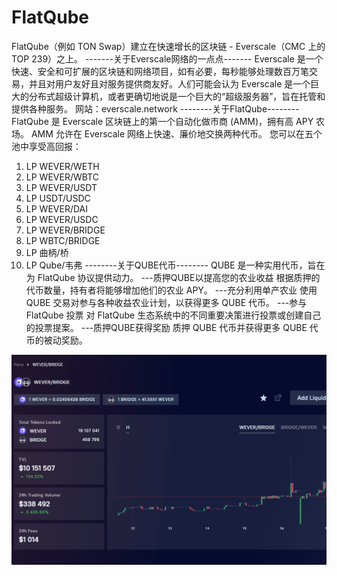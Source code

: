# FlatQube

FlatQube（例如 TON Swap）建立在快速增长的区块链 - Everscale（CMC 上的 TOP 239）之上。
-------关于Everscale网络的一点点-------
Everscale 是一个快速、安全和可扩展的区块链和网络项目，如有必要，每秒能够处理数百万笔交易，并且对用户友好且对服务提供商友好。人们可能会认为 Everscale 是一个巨大的分布式超级计算机，或者更确切地说是一个巨大的“超级服务器”，旨在托管和提供各种服务。
网站：everscale.network
--------关于FlatQube--------
FlatQube 是 Everscale 区块链上的第一个自动化做市商 (AMM)，拥有高 APY 农场。
AMM 允许在 Everscale 网络上快速、廉价地交换两种代币。
您可以在五个池中享受高回报：
1. LP WEVER/WETH
2. LP WEVER/WBTC
3. LP WEVER/USDT
4. LP USDT/USDC
5. LP WEVER/DAI
6. LP WEVER/USDC
7. LP WEVER/BRIDGE
8. LP WBTC/BRIDGE
9. LP 曲柄/桥
10. LP Qube/韦弗
--------关于QUBE代币--------
QUBE 是一种实用代币，旨在为 FlatQube 协议提供动力。
---质押QUBE以提高您的农业收益
根据质押的代币数量，持有者将能够增加他们的农业 APY。
---充分利用单产农业
使用 QUBE 交易对参与各种收益农业计划，以获得更多 QUBE 代币。
---参与 FlatQube 投票
对 FlatQube 生态系统中的不同重要决策进行投票或创建自己的投票提案。
---质押QUBE获得奖励
质押 QUBE 代币并获得更多 QUBE 代币的被动奖励。

![flatqube-dapp-defi-everscale-image3_d0a48a09266ddb698bef6dc15239572c](flatqube-dapp-defi-everscale-image3_d0a48a09266ddb698bef6dc15239572c.png)

